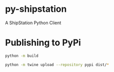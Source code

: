 # py-shipstation
A ShipStation Python Client

# Publishing to PyPi

```bash
python -m build
```

```bash
python -m twine upload --repository pypi dist/*
```

